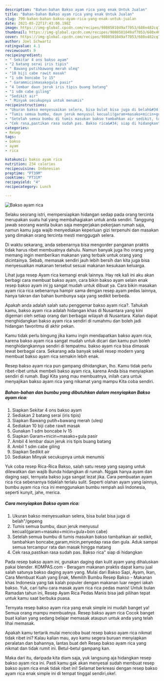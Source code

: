 ```yaml
---
description: "Bahan-bahan Bakso ayam rica yang enak Untuk Jualan"
title: "Bahan-bahan Bakso ayam rica yang enak Untuk Jualan"
slug: 799-bahan-bahan-bakso-ayam-rica-yang-enak-untuk-jualan
date: 2021-05-22T17:43:08.198Z
image: https://img-global.cpcdn.com/recipes/9808581049af7053/680x482cq70/bakso-ayam-rica-foto-resep-utama.jpg
thumbnail: https://img-global.cpcdn.com/recipes/9808581049af7053/680x482cq70/bakso-ayam-rica-foto-resep-utama.jpg
cover: https://img-global.cpcdn.com/recipes/9808581049af7053/680x482cq70/bakso-ayam-rica-foto-resep-utama.jpg
author: Joel Schwartz
ratingvalue: 4.1
reviewcount: 9
recipeingredient:
- " Sekitar 4 ons bakso ayam"
- "2 batang serai iris tipis"
- " Bawang putihbawang merah uleq"
- "10 biji cabe rawit masak"
- "1 sdm boncabe lv 15"
- " Garammicinmasakogula pasir"
- "4 lembar daun jeruk iris tipis buang batang"
- "1 sdm cabe giling"
- "Sedikit air"
- " Minyak secukupnya untuk menumis"
recipeinstructions:
- "Ukuran bakso menyesuaikan selera, bisa bulat bisa juga di belah&#34;/gepeng"
- "Tumis semua bumbu, daun jeruk menyusul kecuali(garam+masako+micin+gula+bon cabe)"
- "Setelah semua bumbu di tumis masukan bakso tambahkan air sedikit, tambahkan boncabe,garam,micin,penyedap rasa dan gula. Aduk sampai semua tercampur rata dan masak hingga matang"
- "Cek rasa,pastikan rasa sudah pas. Bakso rica&#34; siap di hidangkan"
categories:
- Resep
tags:
- bakso
- ayam
- rica

katakunci: bakso ayam rica 
nutrition: 234 calories
recipecuisine: Indonesian
preptime: "PT39M"
cooktime: "PT31M"
recipeyield: "4"
recipecategory: Lunch

---
```



![Bakso ayam rica](https://img-global.cpcdn.com/recipes/9808581049af7053/680x482cq70/bakso-ayam-rica-foto-resep-utama.jpg)

Selaku seorang istri, mempersiapkan hidangan sedap pada orang tercinta merupakan suatu hal yang membahagiakan untuk anda sendiri. Tanggung jawab seorang  wanita bukan saja mengerjakan pekerjaan rumah saja, namun kamu juga wajib menyediakan keperluan gizi terpenuhi dan masakan yang dimakan orang tercinta mesti menggugah selera.

Di waktu  sekarang, anda sebenarnya bisa mengorder panganan praktis tidak harus ribet membuatnya dahulu. Namun banyak juga lho orang yang memang ingin memberikan makanan yang terbaik untuk orang yang dicintainya. Sebab, memasak sendiri jauh lebih bersih dan kita juga bisa menyesuaikan makanan tersebut sesuai makanan kesukaan keluarga. 

Lihat juga resep Ayam rica kemangi enak lainnya. Hay rek kali ini aku akan berbagi cara membuat bakso ayam, cara bikin bakso ayam selain enak resep bakso ayam ini jg sangat mudah untuk dibuat ya. Cara bikin masakan ayam rica rica sebenarnya hampir sama dengan resep ayam pedas lainnya, hanya takran dan bahan bumbunya saja yang sedikit berbeda.

Apakah anda adalah salah satu penggemar bakso ayam rica?. Tahukah kamu, bakso ayam rica adalah hidangan khas di Nusantara yang kini digemari oleh setiap orang dari berbagai wilayah di Nusantara. Kalian dapat menghidangkan bakso ayam rica sendiri di rumahmu dan boleh jadi hidangan favoritmu di akhir pekan.

Kamu tidak perlu bingung jika kamu ingin mendapatkan bakso ayam rica, karena bakso ayam rica sangat mudah untuk dicari dan kamu pun boleh menghidangkannya sendiri di tempatmu. bakso ayam rica bisa dimasak lewat berbagai cara. Sekarang ada banyak sekali resep modern yang membuat bakso ayam rica semakin lebih enak.

Resep bakso ayam rica pun gampang dihidangkan, lho. Kamu tidak perlu ribet-ribet untuk membeli bakso ayam rica, karena Anda bisa menyiapkan sendiri di rumah. Bagi Kita yang mau membuatnya, inilah cara untuk menyajikan bakso ayam rica yang nikamat yang mampu Kita coba sendiri.

<!--inarticleads1-->

##### Bahan-bahan dan bumbu yang dibutuhkan dalam menyiapkan Bakso ayam rica:

1. Siapkan  Sekitar 4 ons bakso ayam
1. Sediakan 2 batang serai (iris tipis)
1. Siapkan  Bawang putih+bawang merah (uleq)
1. Sediakan 10 biji cabe rawit masak
1. Gunakan 1 sdm boncabe lv 15
1. Siapkan  Garam+micin+masako+gula pasir
1. Ambil 4 lembar daun jeruk iris tipis buang batang
1. Ambil 1 sdm cabe giling
1. Siapkan Sedikit air
1. Sediakan  Minyak secukupnya untuk menumis


Yuk coba resep Rica-Rica Bakso, salah satu resep yang sayang untuk dilewatkan dan wajib Bunda hidangkan di rumah. Nggak hanya ayam dan daging sapi, ternyata bakso juga sangat lezat jika. Cara pembuatan ayam rica rica sebenarnya tidaklah terlalu sulit. Seperti olahan ayam yang lainnya, bumbu ayam rica rica ini menggunakan bumbu rempah asli Indonesia, seperti kunyit, jahe, merica. 

<!--inarticleads2-->

##### Cara menyiapkan Bakso ayam rica:

1. Ukuran bakso menyesuaikan selera, bisa bulat bisa juga di belah&#34;/gepeng
1. Tumis semua bumbu, daun jeruk menyusul kecuali(garam+masako+micin+gula+bon cabe)
1. Setelah semua bumbu di tumis masukan bakso tambahkan air sedikit, tambahkan boncabe,garam,micin,penyedap rasa dan gula. Aduk sampai semua tercampur rata dan masak hingga matang
1. Cek rasa,pastikan rasa sudah pas. Bakso rica&#34; siap di hidangkan


Pada resep bakso ayam ini, gunakan daging dan kulit ayam yang dihaluskan pakai blender. KOMPAS.com - Beragam makanan praktis dapat kamu jual salah satunya bakso daging ayam yang. Mulai dari Bakso Sapi, Ayam, Ikan, Cara Membuat Kuah yang Enak, Memilih Bumbu Resep Bakso - Makanan khas Indonesia yang tak kalah populer dengan makanan luar negeri iakah bakso. Yuk, cari tahu cara masak ayam rica rica pedas manis! Untuk bulan Ramadan tahun ini, Resep Ayam Rica Pedas Manis bisa jadi pilihan tepat untuk kamu saat berbuka puasa. 

Ternyata resep bakso ayam rica yang enak simple ini mudah banget ya! Semua orang mampu membuatnya. Resep bakso ayam rica Cocok banget buat kalian yang sedang belajar memasak ataupun untuk anda yang telah lihai memasak.

Apakah kamu tertarik mulai mencoba buat resep bakso ayam rica nikmat tidak ribet ini? Kalau kalian mau, ayo kamu segera buruan menyiapkan peralatan dan bahannya, lantas buat deh Resep bakso ayam rica yang nikmat dan tidak rumit ini. Betul-betul gampang kan. 

Maka dari itu, daripada kita diam saja, yuk langsung aja hidangkan resep bakso ayam rica ini. Pasti kamu gak akan menyesal sudah membuat resep bakso ayam rica enak tidak ribet ini! Selamat berkreasi dengan resep bakso ayam rica enak simple ini di tempat tinggal sendiri,oke!.


